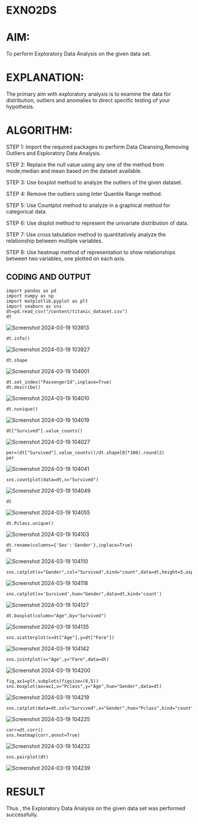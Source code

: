 # EXNO2DS
# AIM:
  To perform Exploratory Data Analysis on the given data set.
      
# EXPLANATION:
  The primary aim with exploratory analysis is to examine the data for distribution, outliers and anomalies to direct specific testing of your hypothesis.
  
# ALGORITHM:
STEP 1: Import the required packages to perform Data Cleansing,Removing Outliers and Exploratory Data Analysis.

STEP 2: Replace the null value using any one of the method from mode,median and mean based on the dataset available.

STEP 3: Use boxplot method to analyze the outliers of the given dataset.

STEP 4: Remove the outliers using Inter Quantile Range method.

STEP 5: Use Countplot method to analyze in a graphical method for categorical data.

STEP 6: Use displot method to represent the univariate distribution of data.

STEP 7: Use cross tabulation method to quantitatively analyze the relationship between multiple variables.

STEP 8: Use heatmap method of representation to show relationships between two variables, one plotted on each axis.

## CODING AND OUTPUT
```
import pandas as pd
import numpy as np
import matplotlib.pyplot as plt
import seaborn as sns
dt=pd.read_csv("/content/titanic_dataset.csv")
dt
```
![Screenshot 2024-03-19 103913](https://github.com/VISHVA12300/EXNO2DS/assets/119404426/fb5d6327-bc70-4d26-b021-9e30a98e2cdf)

```
dt.info()
```
![Screenshot 2024-03-19 103927](https://github.com/VISHVA12300/EXNO2DS/assets/119404426/95297af0-30db-438e-b64a-ab63a968a3ee)


```
dt.shape
```
![Screenshot 2024-03-19 104001](https://github.com/VISHVA12300/EXNO2DS/assets/119404426/ee1bacfc-0c43-4bab-96b3-21c59c6f61d2)

```
dt.set_index("PassengerId",inplace=True)
dt.describe()
```
![Screenshot 2024-03-19 104010](https://github.com/VISHVA12300/EXNO2DS/assets/119404426/3b35763f-ab40-4e7f-9ff1-3167c8b7dca8)


```
dt.nunique()
```
![Screenshot 2024-03-19 104019](https://github.com/VISHVA12300/EXNO2DS/assets/119404426/8ac159f5-4c68-4b3a-abe5-3851d4b43ffd)


```
dt["Survived"].value_counts()
```
![Screenshot 2024-03-19 104027](https://github.com/VISHVA12300/EXNO2DS/assets/119404426/f5229779-5563-4180-bf40-e0e34569cfe2)

```
per=(dt["Survived"].value_counts()/dt.shape[0]*100).round(2)
per
```
![Screenshot 2024-03-19 104041](https://github.com/VISHVA12300/EXNO2DS/assets/119404426/b22fb34e-c689-411c-a5d8-51613fea02ea)



```
sns.countplot(data=dt,x="Survived")
```
![Screenshot 2024-03-19 104049](https://github.com/VISHVA12300/EXNO2DS/assets/119404426/0bc1810b-d963-45ee-8aea-396fcff46f54)



```
dt
```

![Screenshot 2024-03-19 104055](https://github.com/VISHVA12300/EXNO2DS/assets/119404426/e72a36d7-864a-4860-a196-7d1f9efe5e54)



```
dt.Pclass.unique()
```

![Screenshot 2024-03-19 104103](https://github.com/VISHVA12300/EXNO2DS/assets/119404426/77dee020-b47f-4200-adc9-dfa838c61983)


```
dt.rename(columns={'Sex':'Gender'},inplace=True)
dt
```

![Screenshot 2024-03-19 104110](https://github.com/VISHVA12300/EXNO2DS/assets/119404426/f6b3dd35-d2bd-46f2-8acf-e2cabb514635)


```
sns.catplot(x="Gender",col="Survived",kind="count",data=dt,height=5,aspect=.7)
```

![Screenshot 2024-03-19 104118](https://github.com/VISHVA12300/EXNO2DS/assets/119404426/3cb5904c-6eb6-4471-902b-eabd859bf0c1)


```
sns.catplot(x='Survived',hue="Gender",data=dt,kind='count')
```

![Screenshot 2024-03-19 104127](https://github.com/VISHVA12300/EXNO2DS/assets/119404426/ab6ea156-e9eb-408b-8456-1b3cde03adb4)


```
dt.boxplot(column="Age",by="Survived")
```

![Screenshot 2024-03-19 104135](https://github.com/VISHVA12300/EXNO2DS/assets/119404426/04c4aac0-e3ef-4b0c-859b-206a0535a828)


```
sns.scatterplot(x=dt["Age"],y=dt["Fare"])
```

![Screenshot 2024-03-19 104142](https://github.com/VISHVA12300/EXNO2DS/assets/119404426/aea374f8-5f53-4745-9691-29dfb07c55b2)


```
sns.jointplot(x="Age",y="Fare",data=dt)
```

![Screenshot 2024-03-19 104200](https://github.com/VISHVA12300/EXNO2DS/assets/119404426/0467c4a0-f502-4a68-94b1-640f8f4166e9)


```
fig,ax1=plt.subplots(figsize=(8,5))
sns.boxplot(ax=ax1,x="Pclass",y="Age",hue="Gender",data=dt)
```

![Screenshot 2024-03-19 104219](https://github.com/VISHVA12300/EXNO2DS/assets/119404426/e7c0dd46-082d-442c-ba26-b307471c7a80)


```
sns.catplot(data=dt,col="Survived",x="Gender",hue="Pclass",kind="count")
```

![Screenshot 2024-03-19 104225](https://github.com/VISHVA12300/EXNO2DS/assets/119404426/869d53b4-5566-4563-a1d6-8528fe0a0b51)



```
corr=dt.corr()
sns.heatmap(corr,annot=True)
```

![Screenshot 2024-03-19 104232](https://github.com/VISHVA12300/EXNO2DS/assets/119404426/fb409972-abff-4d13-9c2f-da7bd10c402c)



```
sns.pairplot(dt)
```

![Screenshot 2024-03-19 104239](https://github.com/VISHVA12300/EXNO2DS/assets/119404426/c1227d7a-90c7-43c0-9328-2bcae51ef474)


# RESULT
Thus , the Exploratory Data Analysis on the given data set was performed successfully.
